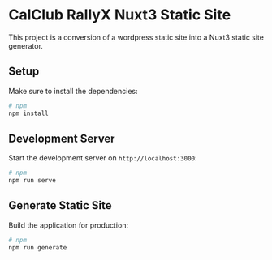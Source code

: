 # CalClub RallyX Nuxt3 Static Site

This project is a conversion of a wordpress static site into a Nuxt3 static site generator.

## Setup

Make sure to install the dependencies:

```bash
# npm
npm install
```

## Development Server

Start the development server on `http://localhost:3000`:

```bash
# npm
npm run serve
```

## Generate Static Site

Build the application for production:

```bash
# npm
npm run generate
```
